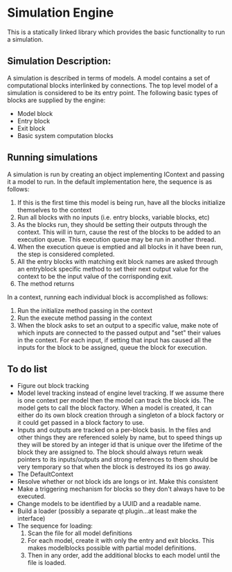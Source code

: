 Simulation Engine
=================

This is a statically linked library which provides the basic functionality
to run a simulation.

Simulation Description:
-----------------------

A simulation is described in terms of models. A model contains a set of
computational blocks interlinked by connections. The top level model of a
simulation is considered to be its entry point. The following basic types
of blocks are supplied by the engine:

 * Model block
 * Entry block
 * Exit block
 * Basic system computation blocks

Running simulations
-------------------

A simulation is run by creating an object implementing IContext and passing
it a model to run. In the default implementation here, the sequence is as
follows:

 1) If this is the first time this model is being run, have all the blocks
    initialize themselves to the context
 2) Run all blocks with no inputs (i.e. entry blocks, variable blocks, etc)
 3) As the blocks run, they should be setting their outputs through the
    context. This will in turn, cause the rest of the blocks to be added to
    an execution queue. This execution queue may be run in another thread.
 4) When the execution queue is emptied and all blocks in it have been run,
    the step is considered completed.
 5) All the entry blocks with matching exit block names are asked through
    an entryblock specific method to set their next output value for the
    context to be the input value of the corrisponding exit.
 6) The method returns

In a context, running each individual block is accomplished as follows:

 1) Run the initialize method passing in the context
 2) Run the execute method passing in the context
 3) When the block asks to set an output to a specific value, make note
    of which inputs are connected to the passed output and "set" their
    values in the context. For each input, if setting that input has caused
    all the inputs for the block to be assigned, queue the block for
    execution.

To do list
----------

 * Figure out block tracking
  * Model level tracking instead of engine level tracking. If we assume there
    is one context per model then the model can track the block ids. The
    model gets to call the block factory. When a model is created, it can
    either do its own block creation through a singleton of a block factory or
    it could get passed in a block factory to use.
  * Inputs and outputs are tracked on a per-block basis. In the files and other
    things they are referenced solely by name, but to speed things up they will
    be stored by an integer id that is unique over the lifetime of the block
    they are assigned to. The block should always return weak pointers to its
    inputs/outputs and strong references to them should be very temporary so that
    when the block is destroyed its ios go away.
  * The DefaultContext 
 * Resolve whether or not block ids are longs or int. Make this consistent
 * Make a triggering mechanism for blocks so they don't always have to be executed.
 * Change models to be identified by a UUID and a readable name.
 * Build a loader (possibly a separate qt plugin...at least make the interface)
  * The sequence for loading:
    1) Scan the file for all model definitions
    2) For each model, create it with only the entry and exit blocks. This
       makes modelblocks possible with partial model definitions.
    3) Then in any order, add the additional blocks to each model until the file
       is loaded.


